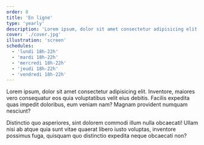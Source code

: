 ```yaml
---
order: 8
title: 'En ligne'
type: 'yearly'
description: 'Lorem ipsum, dolor sit amet consectetur adipisicing elit. Inventore, maiores vero consequatur'
cover: './cover.jpg'
illustration: 'screen'
schedules:
  - 'lundi 18h-22h'
  - 'mardi 18h-22h'
  - 'mercredi 18h-22h'
  - 'jeudi 18h-22h'
  - 'vendredi 18h-22h'
---
```


Lorem ipsum, dolor sit amet consectetur adipisicing elit. Inventore, maiores vero consequatur eos quia voluptatibus velit eius debitis. Facilis expedita quas impedit doloribus, eum veniam nam? Magnam provident numquam nesciunt?

Distinctio quo asperiores, sint dolorem commodi illum nulla obcaecati! Ullam nisi ab atque quia sunt vitae quaerat libero iusto voluptas, inventore possimus fuga, quisquam quo distinctio expedita neque obcaecati non?
